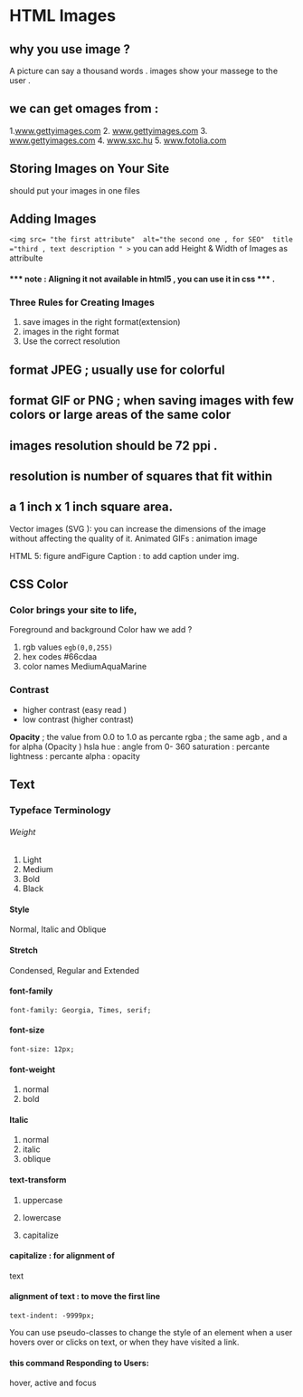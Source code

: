 # HTML Images
## why you use image ? 
A picture can say a thousand words . images show your massege to the user .


## we can get omages from :
1.www.gettyimages.com
2. www.gettyimages.com
3. www.gettyimages.com
4. www.sxc.hu
5. www.fotolia.com


## Storing Images on Your Site 
should put your images in one files 

## Adding Images
` <img src= "the first attribute"  alt="the second one , for SEO"  title ="third , text description " > `
you can add 
Height & Width of Images as attribulte 
#### *** note : Aligning it not available in html5 , you can use it in css *** .


### Three Rules for Creating Images
1. save images in the right format(extension)
2. images in the right format
3. Use the correct resolution

## format JPEG ; usually  use for colorful 
## format  GIF  or PNG ; when saving images with few colors or large areas of the same color


## images resolution should be 72 ppi .
## resolution is number of squares that fit within
## a 1 inch x 1 inch square area.

Vector images (SVG ): you can increase the dimensions of the image without affecting
the quality of it.
Animated GIFs : animation image 

HTML 5: figure andFigure Caption : to add caption under img.




## CSS Color
### Color brings your site to life,

Foreground and background Color 
haw we add ?
1. rgb values
` egb(0,0,255) `
2. hex codes
#66cdaa
3. color names
MediumAquaMarine

### Contrast
* higher contrast (easy read )
* low contrast (higher contrast)


**Opacity** ; the value from 0.0 to 1.0  as percante 
rgba ; the same agb , and a for alpha (Opacity )
hsla 
hue : angle from 0- 360 
saturation : percante
lightness : percante 
alpha : opacity 





## Text


### Typeface Terminology
###### Weight 
 1. Light 
2. Medium
3. Bold
4. Black

#### Style
Normal, Italic and Oblique
#### Stretch
Condensed, Regular and Extended

#### font-family 
` font-family: Georgia, Times, serif; ` 

#### font-size
` font-size: 12px; `


#### font-weight
1. normal 
2. bold

#### Italic 
1. normal 
2. italic
3. oblique


#### text-transform
1. uppercase

2. lowercase
3. capitalize

#### capitalize : for alignment of
text

#### alignment of text  : to move the first line 
` text-indent: -9999px; `









You can use pseudo-classes to change the style of an
element when a user hovers over or clicks on text, or
when they have visited a link.





#### this command Responding to Users:
hover, active and  focus
